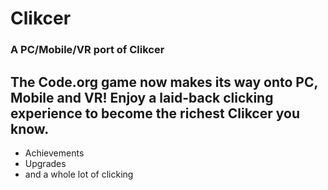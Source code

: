 # Clikcer
### A PC/Mobile/VR port of Clikcer

## The Code.org game now makes its way onto PC, Mobile and VR! Enjoy a laid-back clicking experience to become the richest Clikcer you know.

* Achievements
* Upgrades
* and a whole lot of clicking
